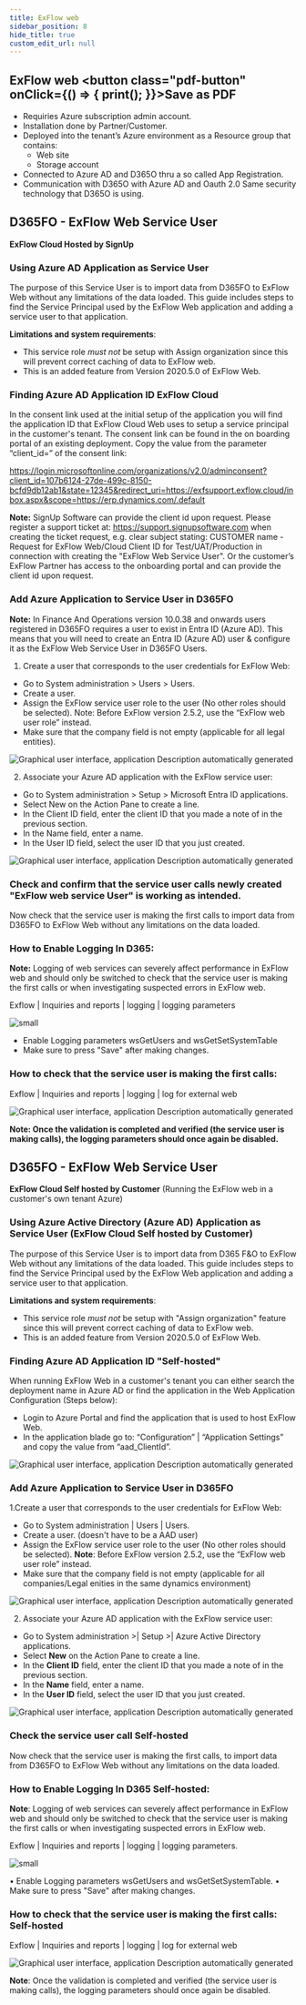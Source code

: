 ```yaml
---
title: ExFlow web
sidebar_position: 8
hide_title: true
custom_edit_url: null
---
```

## ExFlow web <button class="pdf-button" onClick={() => { print(); }}>Save as PDF</button>

* Requiries Azure subscription admin account.
* Installation done by Partner/Customer.
* Deployed into the tenant’s Azure environment as a Resource group that contains:
    - Web site
    - Storage account
* Connected to Azure AD and D365O thru a so called App Registration.
* Communication with D365O with Azure AD and Oauth 2.0
Same security technology that D365O is using.

## D365FO - ExFlow Web Service User
**ExFlow Cloud Hosted by SignUp**

### Using Azure AD Application as Service User
The purpose of this Service User is to import data from D365FO to ExFlow Web without any limitations of the data loaded.
This guide includes steps to find the Service Principal used by the ExFlow Web application and adding a service user to that application.

**Limitations and system requirements**:
* This service role *must not* be setup with Assign organization since this will prevent correct caching of data to ExFlow web.
* This is an added feature from Version 2020.5.0 of ExFlow Web.

### Finding Azure AD Application ID ExFlow Cloud 
In the consent link used at the initial setup of the application you will find the application ID that ExFlow Cloud Web uses to setup a service principal in the customer's tenant.
The consent link can be found in the on boarding portal of an existing deployment. Copy the value from the parameter “client_id=” of the consent link:

https://login.microsoftonline.com/organizations/v2.0/adminconsent?client_id=107b6124-27de-499c-8150-bcfd9db12ab1&state=12345&redirect_uri=https://exfsupport.exflow.cloud/inbox.aspx&scope=https://erp.dynamics.com/.default

**Note:**  SignUp Software can provide the client id upon request. Please register a support ticket at: https://support.signupsoftware.com when creating the ticket request, e.g. clear subject stating: 
CUSTOMER name - Request for ExFlow Web/Cloud Client ID for Test/UAT/Production in connection with creating the "ExFlow Web Service User".
Or the customer’s ExFlow Partner has access to the onboarding portal and can provide the client id upon request.

### Add Azure Application to Service User in D365FO

**Note:**  In Finance And Operations version 10.0.38 and onwards users registered in D365FO requires a user to exist in Entra ID (Azure AD). This means that you will need to create an Entra ID (Azure AD) user & configure it as the ExFlow Web Service User in D365FO Users.

1. Create a user that corresponds to the user credentials for ExFlow Web:
* Go to System administration > Users > Users.
* Create a user.
* Assign the ExFlow service user role to the user (No other roles should be selected). Note: Before ExFlow version 2.5.2, use the “ExFlow web user role” instead.
* Make sure that the company field is not empty (applicable for all legal entities).

![Graphical user interface, application Description automatically generated](@site/static/img/media/image233.png)


2.	Associate your Azure AD application with the ExFlow service user:
* Go to System administration > Setup > Microsoft Entra ID applications.
* Select New on the Action Pane to create a line. 
* In the Client ID field, enter the client ID that you made a note of in the previous section.
* In the Name field, enter a name.
* In the User ID field, select the user ID that you just created.

![Graphical user interface, application Description automatically generated](@site/static/img/media/image234.png)

### Check and confirm that the service user calls newly created "ExFlow web service User" is working as intended.
Now check that the service user is making the first calls to import data from D365FO to ExFlow Web without any limitations on the data loaded.

### How to Enable Logging In D365: 
**Note:** Logging of web services can severely affect performance in ExFlow web and should only be switched to check that the service user is making the first calls or when investigating suspected errors in ExFlow web.

Exflow \| Inquiries and reports \| logging \| logging parameters

![small](@site/static/img/media/image235.png)

- Enable Logging parameters wsGetUsers and  wsGetSetSystemTable
- Make sure to press "Save" after making changes.

### How to check that the service user is making the first calls: 
Exflow \| Inquiries and reports \| logging \| log for external web

![Graphical user interface, application Description automatically generated](@site/static/img/media/image236.png)

**Note: Once the validation is completed and verified (the service user is making calls), the logging parameters should once again be disabled.**


## D365FO - ExFlow Web Service User
**ExFlow Cloud Self hosted by Customer**
(Running the ExFlow web in a customer's own tenant Azure)

### Using Azure Active Directory (Azure AD) Application as Service User (ExFlow Cloud Self hosted by Customer)
The purpose of this Service User is to import data from D365 F&O to ExFlow Web without any limitations of the data loaded.
This guide includes steps to find the Service Principal used by the ExFlow Web application and adding a service user to that application.

**Limitations and system requirements**:
* This service role *must not* be setup with "Assign organization" feature since this will prevent correct caching of data to ExFlow web.
* This is an added feature from Version 2020.5.0 of ExFlow Web.

### Finding Azure AD Application ID "Self-hosted"
When running ExFlow Web in a customer's tenant you can either search the deployment name in Azure AD or find the application in the Web Application Configuration (Steps below):
* Login to Azure Portal and find the application that is used to host ExFlow Web.
* In the application blade go to: “Configuration” \| “Application Settings” and copy the value from “aad_ClientId”.

![Graphical user interface, application Description automatically generated](@site/static/img/media/image237.png)


### Add Azure Application to Service User in D365FO
1.Create a user that corresponds to the user credentials for ExFlow Web:
* Go to System administration \| Users \| Users.
* Create a user. (doesn't have to be a AAD user)
* Assign the ExFlow service user role to the user (No other roles should be selected). 
**Note**: Before ExFlow version 2.5.2, use the “ExFlow web user role” instead.
* Make sure that the company field is not empty (applicable for all companies/Legal enities in the same dynamics environment)

![Graphical user interface, application Description automatically generated](@site/static/img/media/image238.png)


2.	Associate your Azure AD application with the ExFlow service user:
* Go to System administration >| Setup >| Azure Active Directory applications.
* Select **New** on the Action Pane to create a line. 
* In the **Client ID** field, enter the client ID that you made a note of in the previous section.
* In the **Name** field, enter a name.
* In the **User ID** field, select the user ID that you just created.
 
![Graphical user interface, application Description automatically generated](@site/static/img/media/image239.png)

### Check the service user call Self-hosted
Now check that the service user is making the first calls, to import data from D365FO to ExFlow Web without any limitations on the data loaded.

### How to Enable Logging In D365 Self-hosted: 

**Note**: Logging of web services can severely affect performance in ExFlow web and should only be switched to check that the service user is making the first calls or when investigating suspected errors in ExFlow web.

Exflow \| Inquiries and reports \| logging \| logging parameters.

![small](@site/static/img/media/image243.png)

•	Enable Logging parameters wsGetUsers and wsGetSetSystemTable.
•	Make sure to press "Save" after making changes.

### How to check that the service user is making the first calls: Self-hosted

Exflow \| Inquiries and reports \| logging \| log for external web

![Graphical user interface, application Description automatically generated](@site/static/img/media/image244.png)
 
**Note**: Once the validation is completed and verified (the service user is making calls), the logging parameters should once again be disabled.

